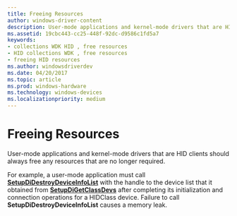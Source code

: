 ```yaml
---
title: Freeing Resources
author: windows-driver-content
description: User-mode applications and kernel-mode drivers that are HID clients should always free any resources that are no longer required.
ms.assetid: 19cbc443-cc25-448f-92dc-d9586c1fd5a7
keywords:
- collections WDK HID , free resources
- HID collections WDK , free resources
- freeing HID resources
ms.author: windowsdriverdev
ms.date: 04/20/2017
ms.topic: article
ms.prod: windows-hardware
ms.technology: windows-devices
ms.localizationpriority: medium
---
```


# Freeing Resources


User-mode applications and kernel-mode drivers that are HID clients should always free any resources that are no longer required.




For example, a user-mode application must call [**SetupDiDestroyDeviceInfoList**](https://msdn.microsoft.com/library/windows/hardware/ff550996) with the handle to the device list that it obtained from [**SetupDiGetClassDevs**](https://msdn.microsoft.com/library/windows/hardware/ff551069) after completing its initialization and connection operations for a HIDClass device. Failure to call **SetupDiDestroyDeviceInfoList** causes a memory leak.

 

 




